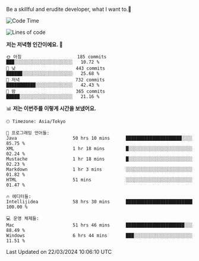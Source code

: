 Be a skillful and erudite developer, what I want to.👶

<!--START_SECTION:waka-->
![Code Time](http://img.shields.io/badge/Code%20Time-576%20hrs%2050%20mins-blue)

![Lines of code](https://img.shields.io/badge/%EC%A0%80%EB%8A%94%20%EC%97%AC%ED%83%9C%EA%B9%8C%EC%A7%80%20-948.2%20thousand%20%EC%A4%84%EC%9D%98%20%EC%BD%94%EB%93%9C%EB%A5%BC%20%EC%9E%91%EC%84%B1%ED%96%88%EC%96%B4%EC%9A%94.-blue)

**저는 저녁형 인간이에요. 🦉** 

```text
🌞 아침                     185 commits         ███░░░░░░░░░░░░░░░░░░░░░░   10.72 % 
🌆 낮　                     443 commits         ██████░░░░░░░░░░░░░░░░░░░   25.68 % 
🌃 저녁                     732 commits         ███████████░░░░░░░░░░░░░░   42.43 % 
🌙 밤　                     365 commits         █████░░░░░░░░░░░░░░░░░░░░   21.16 % 
```


📊 **저는 이번주를 이렇게 시간을 보냈어요.** 

```text
🕑︎ Timezone: Asia/Tokyo

💬 프로그래밍 언어들: 
Java                     50 hrs 10 mins      █████████████████████░░░░   85.75 % 
XML                      1 hr 18 mins        █░░░░░░░░░░░░░░░░░░░░░░░░   02.24 % 
Mustache                 1 hr 18 mins        █░░░░░░░░░░░░░░░░░░░░░░░░   02.23 % 
Markdown                 1 hr 3 mins         ░░░░░░░░░░░░░░░░░░░░░░░░░   01.82 % 
HTML                     51 mins             ░░░░░░░░░░░░░░░░░░░░░░░░░   01.47 % 

🔥 에디터들: 
Intellijidea             58 hrs 30 mins      █████████████████████████   100.00 % 

💻 운영 체제들: 
Mac                      51 hrs 46 mins      ██████████████████████░░░   88.49 % 
Windows                  6 hrs 44 mins       ███░░░░░░░░░░░░░░░░░░░░░░   11.51 % 
```


 Last Updated on 22/03/2024 10:06:10 UTC
<!--END_SECTION:waka-->
